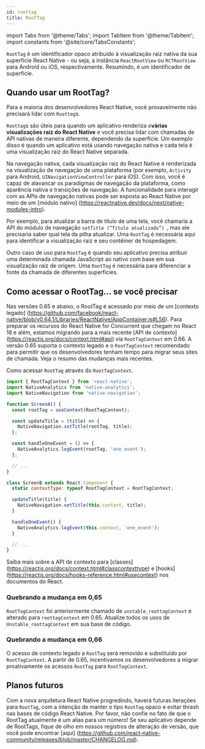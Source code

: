 ```yaml
---
id: roottag
title: RootTag
---
```


import Tabs from '@theme/Tabs'; import TabItem from '@theme/TabItem'; import constants from '@site/core/TabsConstants';

`RootTag` é um identificador opaco atribuído à visualização raiz nativa da sua superfície React Native - ou seja, a instância `ReactRootView` ou `RCTRootView` para Android ou iOS, respectivamente. Resumindo, é um identificador de superfície.

## Quando usar um RootTag?

Para a maioria dos desenvolvedores React Native, você provavelmente não precisará lidar com `Roottag`s.

`Roottag`s são úteis para quando um aplicativo renderiza o**várias visualizações raiz do React Native** e você precisa lidar com chamadas de API nativas de maneira diferente, dependendo da superfície. Um exemplo disso é quando um aplicativo está usando navegação nativa e cada tela é uma visualização raiz do React Native separada.

Na navegação nativa, cada visualização raiz do React Native é renderizada na visualização de navegação de uma plataforma (por exemplo, `Activity` para Android, `UINavigationViewController` para iOS). Com isso, você é capaz de alavancar os paradigmas de navegação da plataforma, como aparência nativa e transições de navegação. A funcionalidade para interagir com as APIs de navegação nativas pode ser exposta ao React Native por meio de um [módulo nativo] (https://reactnative.dev/docs/next/native-modules-intro).

Por exemplo, para atualizar a barra de título de uma tela, você chamaria a API do módulo de navegação `setTitle (“Título atualizado”) `, mas ele precisaria saber qual tela da pilha atualizar. Uma `RootTag` é necessária aqui para identificar a visualização raiz e seu contêiner de hospedagem.

Outro caso de uso para `RootTag` é quando seu aplicativo precisa atribuir uma determinada chamada JavaScript ao nativo com base em sua visualização raiz de origem. Uma `RootTag` é necessária para diferenciar a fonte da chamada de diferentes superfícies.

## Como acessar o RootTag... se você precisar

Nas versões 0.65 e abaixo, o RootTag é acessado por meio de um [contexto legado] (https://github.com/facebook/react-native/blob/v0.64.1/Libraries/ReactNative/AppContainer.js#L56). Para preparar os recursos do React Native for Concurrent que chegam no React 18 e além, estamos migrando para a mais recente [API de contexto] (https://reactjs.org/docs/context.html#api) via `RootTagContext` em 0.66. A versão 0.65 suporta o contexto legado e o `RootTagContext` recomendado para permitir que os desenvolvedores tenham tempo para migrar seus sites de chamada. Veja o resumo das mudanças mais recentes.

Como acessar `RootTag` através do `RootTagContext`.

```js
import { RootTagContext } from 'react-native';
import NativeAnalytics from 'native-analytics';
import NativeNavigation from 'native-navigation';

function ScreenA() {
  const rootTag = useContext(RootTagContext);

  const updateTitle = (title) => {
    NativeNavigation.setTitle(rootTag, title);
  };

  const handleOneEvent = () => {
    NativeAnalytics.logEvent(rootTag, 'one_event');
  };

  // ...
}

class ScreenB extends React.Component {
  static contextType: typeof RootTagContext = RootTagContext;

  updateTitle(title) {
    NativeNavigation.setTitle(this.context, title);
  }

  handleOneEvent() {
    NativeAnalytics.logEvent(this.context, 'one_event');
  }

  // ...
}
```

Saiba mais sobre a API de contexto para [classes] (https://reactjs.org/docs/context.html#classcontexttype) e [hooks] (https://reactjs.org/docs/hooks-reference.html#usecontext) nos documentos do React.

### Quebrando a mudança em 0,65

`RootTagContext` foi anteriormente chamado de `unstable_roottagContext` e alterado para `roottagContext` em 0.65. Atualize todos os usos de `Unstable_roottagContext` em sua base de código.

### Quebrando a mudança em 0,66

O acesso de contexto legado a `RootTag` será removido e substituído por `RootTagContext`. A partir de 0.65, incentivamos os desenvolvedores a migrar proativamente os acessos `RootTag` para `RootTagContext`.

## Planos futuros

Com a nova arquitetura React Native progredindo, haverá futuras iterações para `RootTag`, com a intenção de manter o tipo `RootTag` opaco e evitar thrash nas bases de código React Native. Por favor, não confie no fato de que o RootTag atualmente é um alias para um número! Se seu aplicativo depende de RootTags, fique de olho em nossos registros de alteração de versão, que você pode encontrar [aqui] (https://github.com/react-native-community/releases/blob/master/CHANGELOG.md).
